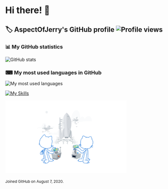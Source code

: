 # Hi there! 👋
## 🏷 AspectOfJerry's GitHub profile ![Profile views](https://komarev.com/ghpvc/?username=aspectofjerry)
### 📊 My GitHub statistics
![GitHub stats](https://github-readme-stats.vercel.app/api?username=aspectofjerry&count_private=true&show_icons=true&theme=react&include_all_commits=true)
### ⌨ My most used languages in GitHub
![My most used languages](https://github-readme-stats.vercel.app/api/top-langs/?username=aspectofjerry&theme=react&layout=compact&langs_count=10)

[![My Skills](https://skillicons.dev/icons?i=azure,bootstrap,css,discord,bots,docker,express,git,github,githubactions,html,java,js,jquery,kubernetes,md,mongodb,nodejs,powershell,react,regex,vscode&theme=light&perline=10)](https://skillicons.dev)

<img src ="https://github.com/AspectOfJerry/AspectOfJerry/blob/main/images/profile-joined-github.svg" width = "384" height = "auto">

<small>Joined GitHub on August 7, 2020.</small>


<!--
**AspectOfJerry/AspectOfJerry** is a ✨ _special_ ✨ repository because its `README.md` (this file) appears on your GitHub profile.

Here are some ideas to get you started:

- 🔭 I’m currently working on ...
- 🌱 I’m currently learning ...
- 👯 I’m looking to collaborate on ...
- 🤔 I’m looking for help with ...
- 💬 Ask me about ...
- 📫 How to reach me: ...
- 😄 Pronouns: ...
- ⚡ Fun fact: ...
-->
